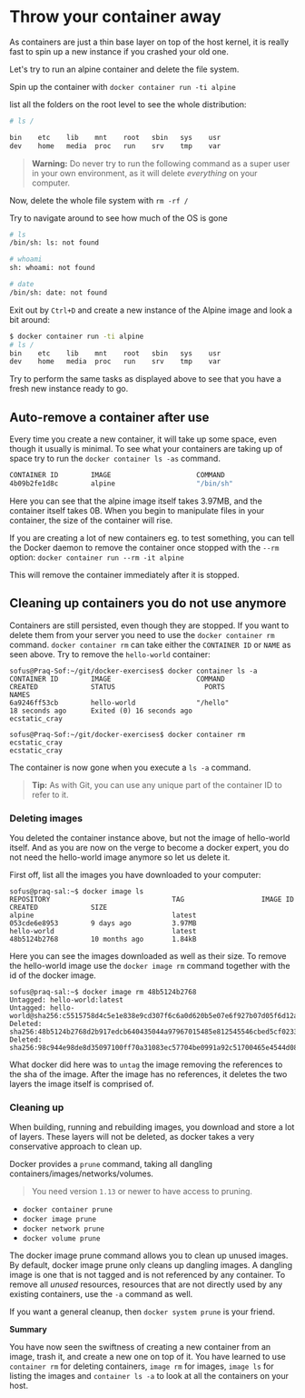 # Throw your container away

As containers are just a thin base layer on top of the host kernel, it is really fast to spin up a new instance if you crashed your old one.

Let's try to run an alpine container and delete the file system.

Spin up the container with `docker container run -ti alpine`

list all the folders on the root level to see the whole distribution:

```bash
# ls /

bin    etc    lib    mnt    root   sbin   sys    usr
dev    home   media  proc   run    srv    tmp    var
```

> **Warning:** Do never try to run the following command as a super user in your own environment, as it will delete *everything* on your computer.

Now, delete the whole file system with `rm -rf /`

Try to navigate around to see how much of the OS is gone

```bash
# ls
/bin/sh: ls: not found

# whoami
sh: whoami: not found

# date
/bin/sh: date: not found
```

Exit out by `Ctrl+D` and create a new instance of the Alpine image and look a bit around:

```bash
$ docker container run -ti alpine
# ls /
bin    etc    lib    mnt    root   sbin   sys    usr
dev    home   media  proc   run    srv    tmp    var
```

Try to perform the same tasks as displayed above to see that you have a fresh new instance ready to go.

## Auto-remove a container after use

Every time you create a new container, it will take up some space, even though it usually is minimal.
To see what your containers are taking up of space try to run the `docker container ls -as` command.

```bash
CONTAINER ID        IMAGE                     COMMAND                  CREATED             STATUS                      PORTS                                                          NAMES               SIZE
4b09b2fe1d8c        alpine                    "/bin/sh"                7 seconds ago       Exited (1) 1 second ago                                                                    silly_jones         0B (virtual 3.97MB)
```

Here you can see that the alpine image itself takes 3.97MB, and the container itself takes 0B. When you begin to manipulate files in your container, the size of the container will rise.

If you are creating a lot of new containers eg. to test something, you can tell the Docker daemon to remove the container once stopped with the `--rm` option:
`docker container run --rm -it alpine`

This will remove the container immediately after it is stopped.

## Cleaning up containers you do not use anymore

Containers are still persisted, even though they are stopped.
If you want to delete them from your server you need to use the `docker container rm` command.
`docker container rm` can take either the `CONTAINER ID` or `NAME` as seen above. Try to remove the `hello-world` container:
```
sofus@Praq-Sof:~/git/docker-exercises$ docker container ls -a
CONTAINER ID        IMAGE                     COMMAND                  CREATED             STATUS                      PORTS                                                          NAMES
6a9246ff53cb        hello-world               "/hello"                 18 seconds ago      Exited (0) 16 seconds ago                                                                  ecstatic_cray

sofus@Praq-Sof:~/git/docker-exercises$ docker container rm ecstatic_cray
ecstatic_cray
```

The container is now gone when you execute a `ls -a` command.

> **Tip:** As with Git, you can use any unique part of the container ID to refer to it.

### Deleting images
You deleted the container instance above, but not the image of hello-world itself. And as you are now on the verge to become a docker expert, you do not need the hello-world image anymore so let us delete it.

First off, list all the images you have downloaded to your computer:

```
sofus@praq-sal:~$ docker image ls
REPOSITORY                              TAG                   IMAGE ID            CREATED             SIZE
alpine                                  latest                053cde6e8953        9 days ago          3.97MB
hello-world                             latest                48b5124b2768        10 months ago       1.84kB
```

Here you can see the images downloaded as well as their size.
To remove the hello-world image use the `docker image rm` command together with the id of the docker image.

```
sofus@praq-sal:~$ docker image rm 48b5124b2768
Untagged: hello-world:latest
Untagged: hello-world@sha256:c5515758d4c5e1e838e9cd307f6c6a0d620b5e07e6f927b07d05f6d12a1ac8d7
Deleted: sha256:48b5124b2768d2b917edcb640435044a97967015485e812545546cbed5cf0233
Deleted: sha256:98c944e98de8d35097100ff70a31083ec57704be0991a92c51700465e4544d08
```

What docker did here was to `untag` the image removing the references to the sha of the image. After the image has no references, it deletes the two layers the image itself is comprised of.

### Cleaning up

When building, running and rebuilding images, you download and store a lot of layers. These layers will not be deleted, as docker takes a very conservative approach to clean up.

Docker provides a `prune` command, taking all dangling containers/images/networks/volumes.

> You need version `1.13` or newer to have access to pruning.

* `docker container prune`
* `docker image prune`
* `docker network prune`
* `docker volume prune`

The docker image prune command allows you to clean up unused images. By default, docker image prune only cleans up dangling images. A dangling image is one that is not tagged and is not referenced by any container. To remove all _unused_ resources, resources that are not directly used by any existing containers, use the `-a` command as well.

If you want a general cleanup, then `docker system prune` is your friend.

**Summary**

You have now seen the swiftness of creating a new container from an image, trash it, and create a new one on top of it.
You have learned to use `container rm` for deleting containers, `image rm` for images, `image ls` for listing the images and `container ls -a` to look at all the containers on your host.
